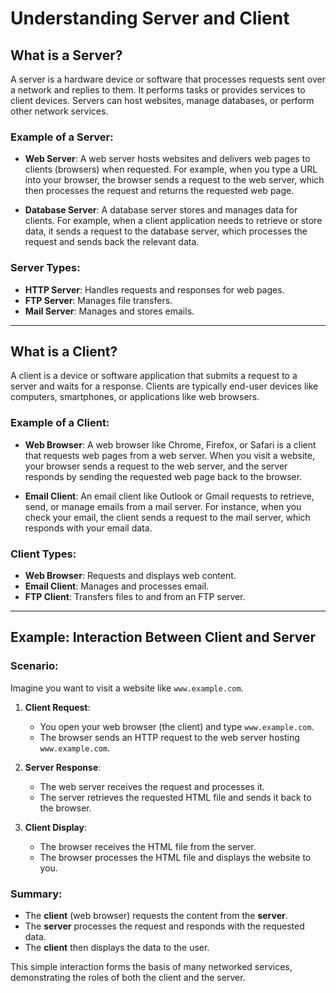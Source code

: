 # Understanding Server and Client

## What is a Server?

A server is a hardware device or software that processes requests sent over a network and replies to them. It performs tasks or provides services to client devices. Servers can host websites, manage databases, or perform other network services.

### Example of a Server:
- **Web Server**: A web server hosts websites and delivers web pages to clients (browsers) when requested. For example, when you type a URL into your browser, the browser sends a request to the web server, which then processes the request and returns the requested web page.

- **Database Server**: A database server stores and manages data for clients. For example, when a client application needs to retrieve or store data, it sends a request to the database server, which processes the request and sends back the relevant data.

### Server Types:
- **HTTP Server**: Handles requests and responses for web pages.
- **FTP Server**: Manages file transfers.
- **Mail Server**: Manages and stores emails.

---

## What is a Client?

A client is a device or software application that submits a request to a server and waits for a response. Clients are typically end-user devices like computers, smartphones, or applications like web browsers.

### Example of a Client:
- **Web Browser**: A web browser like Chrome, Firefox, or Safari is a client that requests web pages from a web server. When you visit a website, your browser sends a request to the web server, and the server responds by sending the requested web page back to the browser.

- **Email Client**: An email client like Outlook or Gmail requests to retrieve, send, or manage emails from a mail server. For instance, when you check your email, the client sends a request to the mail server, which responds with your email data.

### Client Types:
- **Web Browser**: Requests and displays web content.
- **Email Client**: Manages and processes email.
- **FTP Client**: Transfers files to and from an FTP server.

---

## Example: Interaction Between Client and Server

### Scenario:
Imagine you want to visit a website like `www.example.com`.

1. **Client Request**:
   - You open your web browser (the client) and type `www.example.com`.
   - The browser sends an HTTP request to the web server hosting `www.example.com`.

2. **Server Response**:
   - The web server receives the request and processes it.
   - The server retrieves the requested HTML file and sends it back to the browser.

3. **Client Display**:
   - The browser receives the HTML file from the server.
   - The browser processes the HTML file and displays the website to you.

### Summary:
- The **client** (web browser) requests the content from the **server**.
- The **server** processes the request and responds with the requested data.
- The **client** then displays the data to the user.

This simple interaction forms the basis of many networked services, demonstrating the roles of both the client and the server.
```
 